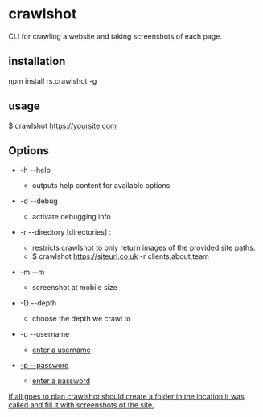 # crawlshot
CLI for crawling a website and taking screenshots of each page. 

## installation

npm install rs.crawlshot -g

## usage

$ crawlshot https://yoursite.com

## Options

* -h --help
  * outputs help content for available options

* -d --debug
  * activate debugging info

* -r --directory [directories]	: 
  * restricts crawlshot to only return images of the provided site paths.
  * $ crawlshot https://siteurl.co.uk -r clients,about,team

* -m --m
  * screenshot at mobile size

* -D --depth <n>
  * choose the depth we crawl to

* -u --username <u>
  * enter a username
  
* -p --password <p>
  * enter a password


If all goes to plan crawlshot should create a folder in the location it was called and fill it with screenshots of the site.